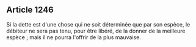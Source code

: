 Article 1246
----
Si la dette est d'une chose qui ne soit déterminée que par son espèce, le
débiteur ne sera pas tenu, pour être libéré, de la donner de la meilleure espèce
; mais il ne pourra l'offrir de la plus mauvaise.
